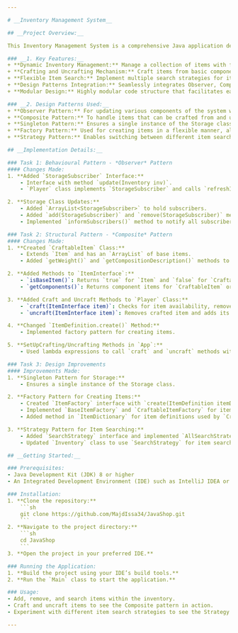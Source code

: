 ```yaml
---

# __Inventory Management System__

## __Project Overview:__

This Inventory Management System is a comprehensive Java application designed to showcase the practical use of several important design patterns, including Observer, Composite, Singleton, Factory, and Strategy. The system allows for dynamic inventory management, item crafting and uncrafting, and offers a flexible search functionality, making it an ideal project for demonstrating advanced object-oriented design principles.

### __1. Key Features:__
+ **Dynamic Inventory Management:** Manage a collection of items with functionalities to add, remove, and search items within the inventory.
+ **Crafting and Uncrafting Mechanism:** Craft items from basic components and uncraft them back to their original components, demonstrating the Composite pattern.
+ **Flexible Item Search:** Implement multiple search strategies for item retrieval, illustrating the Strategy pattern in action.
+ **Design Patterns Integration:** Seamlessly integrates Observer, Composite, Singleton, Factory, and Strategy patterns to solve various design challenges.
+ **Modular Design:** Highly modular code structure that facilitates easy extension and maintenance.

### __2. Design Patterns Used:__
+ **Observer Pattern:** For updating various components of the system when changes occur in the inventory.
+ **Composite Pattern:** To handle items that can be crafted from and uncrafted into other items.
+ **Singleton Pattern:** Ensures a single instance of the Storage class throughout the application.
+ **Factory Pattern:** Used for creating items in a flexible manner, allowing for future expansion.
+ **Strategy Pattern:** Enables switching between different item search strategies dynamically.

## __Implementation Details:__

### Task 1: Behavioural Pattern - *Observer* Pattern
#### Changes Made:
1. **Added `StorageSubscriber` Interface:**
    - Interface with method `update(Inventory inv)`. 
    - `Player` class implements `StorageSubscriber` and calls `refreshInventory` on `storageViewInventory` within `update`.

2. **Storage Class Updates:**
    - Added `ArrayList<StorageSubscriber>` to hold subscribers.
    - Added `add(StorageSubscriber)` and `remove(StorageSubscriber)` methods to manage subscribers.
    - Implemented `informSubscribers()` method to notify all subscribers when `store` or `retrieve` is invoked.

### Task 2: Structural Pattern - *Composite* Pattern
#### Changes Made:
1. **Created `CraftableItem` Class:**
    - Extends `Item` and has an `ArrayList` of base items.
    - Added `getWeight()` and `getCompositionDescription()` methods to handle composite items.

2. **Added Methods to `ItemInterface`:**
    - `isBaseItem()`: Returns `true` for `Item` and `false` for `CraftableItem`.
    - `getComponents()`: Returns component items for `CraftableItem` or throws an error for `Item`.

3. **Added Craft and Uncraft Methods to `Player` Class:**
    - `craft(ItemInterface item)`: Checks for item availability, removes components, and adds crafted item.
    - `uncraft(ItemInterface item)`: Removes crafted item and adds its components back to inventory.

4. **Changed `ItemDefinition.create()` Method:**
    - Implemented factory pattern for creating items.

5. **SetUpCrafting/Uncrafting Methods in `App`:**
    - Used lambda expressions to call `craft` and `uncraft` methods with the respective items.

### Task 3: Design Improvements
#### Improvements Made:
1. **Singleton Pattern for Storage:**
    - Ensures a single instance of the Storage class.

2. **Factory Pattern for Creating Items:**
    - Created `ItemFactory` interface with `create(ItemDefinition itemDef)`.
    - Implemented `BaseItemFactory` and `CraftableItemFactory` for item creation.
    - Added method in `ItemDictionary` for item definitions used by `CraftableItemFactory`.

3. **Strategy Pattern for Item Searching:**
    - Added `SearchStrategy` interface and implemented `AllSearchStrategy`, `DescSearchStrategy`, and `NameSearchStrategy`.
    - Updated `Inventory` class to use `SearchStrategy` for item searching.

## __Getting Started:__

### Prerequisites:
- Java Development Kit (JDK) 8 or higher
- An Integrated Development Environment (IDE) such as IntelliJ IDEA or Eclipse

### Installation:
1. **Clone the repository:**
    ```sh
    git clone https://github.com/MajdIssa34/JavaShop.git
    ```
2. **Navigate to the project directory:**
    ```sh
    cd JavaShop
    ```
3. **Open the project in your preferred IDE.**

### Running the Application:
1. **Build the project using your IDE’s build tools.**
2. **Run the `Main` class to start the application.**

### Usage:
- Add, remove, and search items within the inventory.
- Craft and uncraft items to see the Composite pattern in action.
- Experiment with different item search strategies to see the Strategy pattern in use.

---
```

